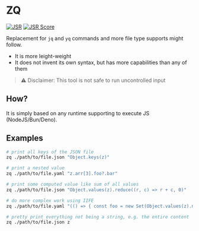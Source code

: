 # ZQ

[![JSR](https://jsr.io/badges/@vl/zq)](https://jsr.io/@vl/zq)
[![JSR Score](https://jsr.io/badges/@vl/zq/score)](https://jsr.io/@vl/zq)

Replacement for `jq` and `yq` commands and more file type supports might follow.

- It is more leight-weight
- It does not invent its own syntax, but has more capabilities than any of them

> ⚠️ Disclaimer: This tool is not safe to run uncontrolled input

## How?

It is simply based on any runtime supporting to execute JS (NodeJS/Bun/Deno).

## Examples

```sh
# print all keys of the JSON file
zq ./path/to/file.json "Object.keys(z)"

# print a nested value
zq ./path/to/file.yaml "z.arr[3].foo?.bar"

# print some computed value like sum of all values
zq ./path/to/file.json "Object.values(z).reduce((r, c) => r + c, 0)"

# do more complex work using IIFE
zq ./path/to/file.yaml "(() => { const foo = new Set(Object.values(z).map((v) => v.status)); return foo.size > 3 ? 'too many' : 'ok' })()"

# pretty print everything not being a string, e.g. the entire content
zq ./path/to/file.json z
```
